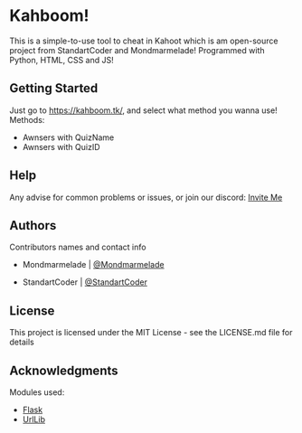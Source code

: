 # Kahboom!

This is a simple-to-use tool to cheat in Kahoot which is am open-source project
from StandartCoder and Mondmarmelade! Programmed with Python, HTML, CSS and JS!

## Getting Started

Just go to https://kahboom.tk/, and select what method you wanna use!
Methods:
 - Awnsers with QuizName
 - Awnsers with QuizID

## Help

Any advise for common problems or issues, or join our discord: [Invite Me](https://dsc.gg/kahboom)

## Authors

Contributors names and contact info

* Mondmarmelade | [@Mondmarmelade](https://github.com/Mondmarmelade)

* StandartCoder | [@StandartCoder](https://github.com/StandartCoder)

## License

This project is licensed under the MIT License - see the LICENSE.md file for details

## Acknowledgments

Modules used:
* [Flask](https://palletsprojects.com/p/flask/)
* [UrlLib](https://urllib3.readthedocs.io/en/stable/)
